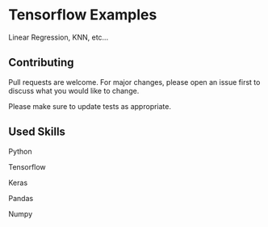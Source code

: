 # Tensorflow Examples

Linear Regression, KNN, etc...

## Contributing
Pull requests are welcome. For major changes, please open an issue first to discuss what you would like to change.

Please make sure to update tests as appropriate.

## Used Skills

Python

Tensorflow

Keras

Pandas

Numpy

